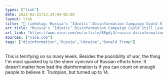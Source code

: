 ```yaml
---
types: ["link"]
date: 2022-02-21T13:34:04-05:00
layout: link
title: "🔗 linkblog: Russia's ‘Idiotic’ Disinformation Campaign Could Still Lead to War in Ukraine'"
art_title: "Russia's ‘Idiotic’ Disinformation Campaign Could Still Lead to War in Ukraine"
art_link: "https://www.vice.com/en/article/88gdj3/russia-disinformation-campaign-bombing-ukraine"
sources: ["vice.com"]
tags: ["disinformation","Russia","Ukraine","Donald Trump"]
---
```

This is terrifying on so many levels. Besides the possibility of war, the thing I'm most spooked by is the sheer cynicism of Russian efforts here. It doesn't matter how bad the disinformation is if you can count on enough people to believe it. Trumpian, but turned up to 14.
